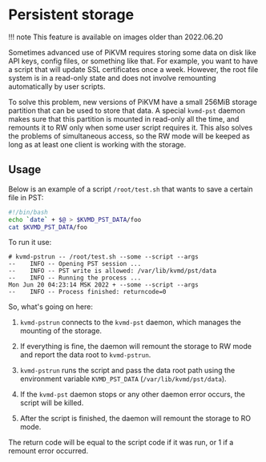 # Persistent storage

!!! note
    This feature is available on images older than 2022.06.20

Sometimes advanced use of PiKVM requires storing some data on disk like API keys, config files, or something like that.
For example, you want to have a script that will update SSL certificates once a week.
However, the root file system is in a read-only state and does not involve remounting automatically by user scripts.

To solve this problem, new versions of PiKVM have a small 256MiB storage partition that can be used to store that data.
A special `kvmd-pst` daemon makes sure that this partition is mounted in read-only all the time, and remounts it to RW
only when some user script requires it. This also solves the problems of simultaneous access, so the RW mode will be
keeped as long as at least one client is working with the storage.


## Usage

Below is an example of a script `/root/test.sh` that wants to save a certain file in PST:

```bash
#!/bin/bash
echo `date` + $@ > $KVMD_PST_DATA/foo
cat $KVMD_PST_DATA/foo
```

To run it use:
```
# kvmd-pstrun -- /root/test.sh --some --script --args
--    INFO -- Opening PST session ...
--    INFO -- PST write is allowed: /var/lib/kvmd/pst/data
--    INFO -- Running the process ...
Mon Jun 20 04:23:14 MSK 2022 + --some --script --args
--    INFO -- Process finished: returncode=0
```

So, what's going on here:

1. `kvmd-pstrun` connects to the `kvmd-pst` daemon, which manages the mounting of the storage.

2. If everything is fine, the daemon will remount the storage to RW mode and report the data root to `kvmd-pstrun`.

3. `kvmd-pstrun` runs the script and pass the data root path using the environment variable `KVMD_PST_DATA` (`/var/lib/kvmd/pst/data`).

4. If the `kvmd-pst` daemon stops or any other daemon error occurs, the script will be killed.

5. After the script is finished, the daemon will remount the storage to RO mode.

The return code will be equal to the script code if it was run, or 1 if a remount error occurred.
